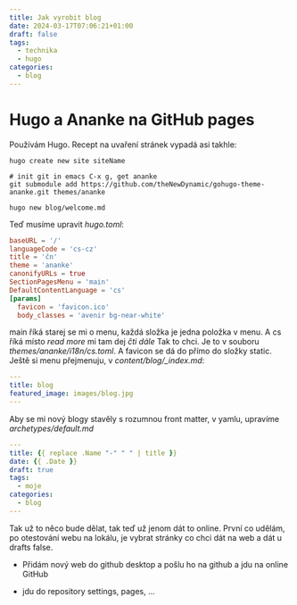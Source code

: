 ```yaml
---
title: Jak vyrobit blog
date: 2024-03-17T07:06:21+01:00
draft: false
tags:
  - technika
  - hugo
categories:
  - blog
---
```


# Hugo a Ananke na GitHub pages

Používám Hugo. Recept na uvaření stránek vypadá asi takhle:

```shell
hugo create new site siteName

# init git in emacs C-x g, get ananke
git submodule add https://github.com/theNewDynamic/gohugo-theme-ananke.git themes/ananke

hugo new blog/welcome.md
```

Teď musíme upravit *hugo.toml*:

```toml
baseURL = '/'
languageCode = 'cs-cz'
title = 'čn'
theme = 'ananke'
canonifyURLs = true
SectionPagesMenu = 'main'
DefaultContentLanguage = 'cs'
[params]
  favicon = 'favicon.ico'
  body_classes = 'avenir bg-near-white'
```

main říká starej se mi o menu, každá složka je jedna položka v menu. A cs říká místo *read more* mi tam dej *čti dále* Tak to chci. Je to v souboru *themes/ananke/i18n/cs.toml*. A favicon se dá do přímo do složky static. Ještě si menu přejmenuju, v *content/blog/_index.md*:

```yaml
---
title: blog
featured_image: images/blog.jpg
---
```

Aby se mi nový blogy stavěly s rozumnou front matter, v yamlu, upravíme
*archetypes/default.md*

```yaml
---
title: {{ replace .Name "-" " " | title }}
date: {{ .Date }}
draft: true
tags:
  - moje
categories:
  - blog
---
```

Tak už to něco bude dělat, tak teď už jenom dát to online. První co udělám, po otestování webu na lokálu, je vybrat stránky co chci dát na web a dát u drafts false.

- Přidám nový web do github desktop a pošlu ho na github a jdu na online GitHub

- jdu do repository settings, pages, ...
